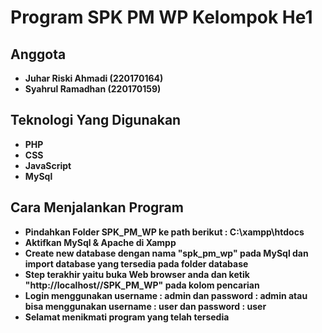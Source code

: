 # Program SPK PM WP Kelompok He1

## Anggota

- **Juhar Riski Ahmadi (220170164)**
- **Syahrul Ramadhan (220170159)**

## Teknologi Yang Digunakan

- **PHP**
- **CSS**
- **JavaScript**
- **MySql**

## Cara Menjalankan Program

- **Pindahkan Folder SPK_PM_WP ke path berikut : C:\xampp\htdocs**
- **Aktifkan MySql & Apache di Xampp**
- **Create new database dengan nama "spk_pm_wp" pada MySql dan import database yang tersedia pada folder database**
- **Step terakhir yaitu buka Web browser anda dan ketik "http://localhost//SPK_PM_WP" pada kolom pencarian**
- **Login menggunakan username : admin dan password : admin atau bisa menggunakan username : user dan password : user**
- **Selamat menikmati program yang telah tersedia**
